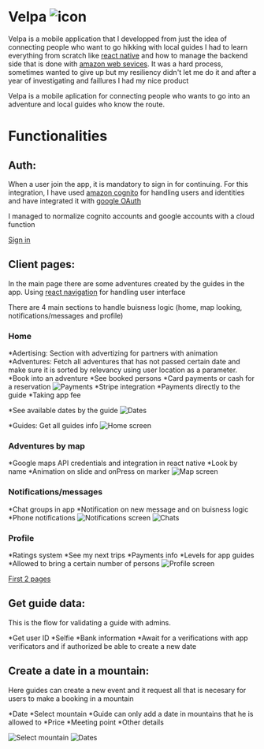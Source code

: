 
# Velpa ![icon](https://user-images.githubusercontent.com/24461382/194229402-62f6b297-8761-46e0-b39a-cb6c58f683fb.png)


Velpa is a mobile application that I developped from just the idea of connecting people who want to go hikking with local guides
I had to learn everything from scratch like [react native](https://reactnative.dev/) and how to manage the backend side that is done with [amazon web sevices](https://aws.amazon.com/es/). It was a hard process, sometimes wanted to give up but my resiliency didn't let me do it and after a year of investigating and faillures I had my nice product



Velpa is a mobile aplication for connecting people who wants to go into an adventure and local guides who know the route.


# Functionalities

## Auth:
When a user join the app, it is mandatory to sign in for continuing.
For this integration, I have used [amazon cognito](https://aws.amazon.com/es/cognito/) for handling users and identities and have integrated it with [google OAuth](https://docs.amplify.aws/lib/auth/social/q/platform/js/#configure-auth-category)

I managed to normalize cognito accounts and google accounts with a cloud function

[Sign in](https://user-images.githubusercontent.com/24461382/194223886-f70db00e-1de3-4562-9692-00661e395671.mp4, "Users sign in")


## Client pages:
In the main page there are some adventures created by the guides in the app.
Using [react navigation](https://reactnavigation.org/) for handling user interface

There are 4 main sections to handle buisness logic (home, map looking, notifications/messages and profile)

### Home
*Adertising: Section with advertizing for partners with animation
*Adventures: Fetch all adventures that has not passed certain date and make sure it is sorted by relevancy using user location as a parameter.
  *Book into an adventure
  *See booked persons
  *Card payments or cash for a reservation
  ![Payments](https://user-images.githubusercontent.com/24461382/194235499-4afa0787-460d-4c17-8c65-48d5a9852e4d.png)
    *Stripe integration
    *Payments directly to the guide
    *Taking app fee

  *See available dates by the guide
  ![Dates ](https://user-images.githubusercontent.com/24461382/194235237-9f40d806-9eb9-4cbe-b692-4c12b26c43f7.png)

*Guides: Get all guides info
![Home screen](https://user-images.githubusercontent.com/24461382/194233257-dcff4d91-9043-4925-ac29-ae9c04603f49.png)


### Adventures by map
*Google maps API credentials and integration in react native
*Look by name
*Animation on slide and onPress on marker
![Map screen](https://user-images.githubusercontent.com/24461382/194233564-e3902108-b4cb-47fa-b8e1-85086ad842e0.png)


### Notifications/messages
*Chat groups in app
*Notification on new message and on buisness logic
*Phone notifications
![Notifications screen](https://user-images.githubusercontent.com/24461382/194233674-4e716f01-9d95-45f4-93b3-1dce8ed0634e.png)
![Chats](https://user-images.githubusercontent.com/24461382/194233800-1bbe4aa1-34a6-47eb-8d87-ada378a749a6.png)


### Profile

*Ratings system
*See my next trips
*Payments info
*Levels for app guides
*Allowed to bring a certain number of persons
![Profile screen](https://user-images.githubusercontent.com/24461382/194233757-b2fcea6d-6ba2-4008-b61a-46398a2de2eb.png)


[First 2 pages](https://user-images.githubusercontent.com/24461382/194230345-ffec53ae-0864-41e7-968b-feafc4041a5e.mp4)


## Get guide data:
This is the flow for validating a guide with admins.

*Get user ID
*Selfie
*Bank information
*Await for a verifications with app verificators and if authorized be able to create a new date



## Create a date in a mountain:
Here guides can create a new event and it request all that is necesary for users to make a booking in a mountain

*Date
*Select mountain
  *Guide can only add a date in mountains that he is allowed to
*Price
*Meeting point
*Other details

![Select mountain](https://user-images.githubusercontent.com/24461382/194234137-ce5dd7aa-60c3-457e-8f21-25940a6a48e3.png)
![Dates](https://user-images.githubusercontent.com/24461382/194234343-77e1b59a-ad54-40af-acd1-7955d1dae34f.png)







